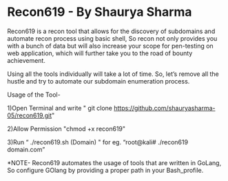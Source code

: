 # Recon619 - By Shaurya Sharma


Recon619 is a recon tool that allows for the discovery of subdomains and automate recon process using basic shell, So recon not only provides you with a bunch of data but will also increase your scope for pen-testing on web application, which will further take you to the road of bounty achievement.


Using all the tools individually will take a lot of time. So, let’s remove all the hustle and try to automate our subdomain enumeration process.


Usage of the Tool-


1)Open Terminal and write " git clone https://github.com/shauryasharma-05/recon619.git"


2)Allow Permission "chmod +x recon619"


3)Run “ ./recon619.sh (Domain) " for eg. “root@kali# ./recon619 domain.com”


*NOTE- Recon619 automates the usage of tools that are written in GoLang, So configure GOlang by providing a proper path in your Bash_profile.

